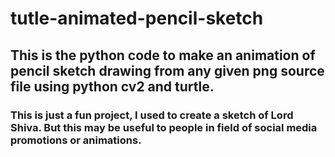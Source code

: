 # tutle-animated-pencil-sketch

## This is the python code to make an animation of pencil sketch drawing from any given png source file using python cv2 and turtle.
### This is just a fun project, I used to create a sketch of Lord Shiva. But this may be useful to people in field of social media promotions or animations.
